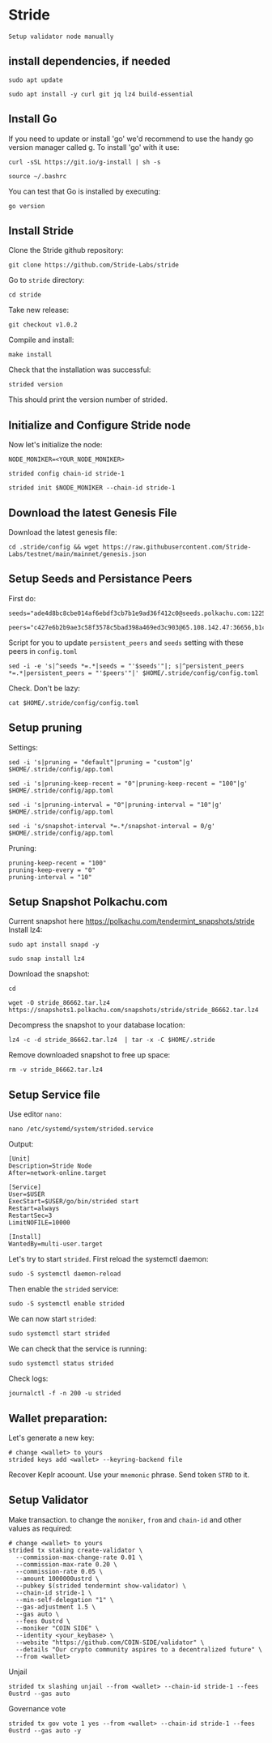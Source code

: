 # Stride
``Setup validator node manually``

## install dependencies, if needed
```console
sudo apt update
```
```console
sudo apt install -y curl git jq lz4 build-essential
```
## Install Go

If you need to update or install 'go' we'd recommend to use the handy go version manager called g. To install 'go' with it use:
```console
curl -sSL https://git.io/g-install | sh -s
```
```console
source ~/.bashrc
```

You can test that Go is installed by executing:
```console
go version
```
## Install Stride

Clone the Stride github repository:
```console
git clone https://github.com/Stride-Labs/stride
```

Go to ``stride`` directory:
```console
cd stride
```

Take new release:
```console
git checkout v1.0.2
```

Compile and install:
```console
make install
```
Check that the installation was successful:
```console
strided version
```

This should print the version number of strided.

## Initialize and Configure Stride node

Now let's initialize the node:
```console
NODE_MONIKER=<YOUR_NODE_MONIKER>
```
```console
strided config chain-id stride-1
```
```console
strided init $NODE_MONIKER --chain-id stride-1
```

## Download the latest Genesis File

Download the latest genesis file:
```console
cd .stride/config && wget https://raw.githubusercontent.com/Stride-Labs/testnet/main/mainnet/genesis.json
```

## Setup Seeds and Persistance Peers

First do:
```console
seeds="ade4d8bc8cbe014af6ebdf3cb7b1e9ad36f412c0@seeds.polkachu.com:12256"
```
```console
peers="c427e6b2b9ae3c58f3578c5bad398a469ed3c903@65.108.142.47:36656,b1c9d2f2627bc2d2a0a857e408cdcc44f56c5d5b@65.108.206.56:16656,5b193f60f2b8378c42d7d30bd70d45de2b70730e@65.108.202.143:16656,cbbc8c1c9da23b71ccd2138fbf41bb710afe44b1@65.21.170.3:28656,0e67ce079f4e26ad5d22d7b1ba61e7df214d626c@65.108.101.50:60556,9ee75491e354965d8bfd8434aa093f8613bc1dce@65.108.238.103:12256,74b693b1b0745d250becfbdb550d36504e03bf92@93.115.25.15:26656,67e90a4956250adf62a2e257f569d80907d11d86@141.95.103.115:26656,f02b8862ab5a9add71148340cc28d765fba8069a@138.201.220.51:26666,ea30fb0d90563efd98131d7778e7a53d0e9ad633@116.202.236.115:21016,84ff28824a911409e2c24f2f5ede87ae1b859b5f@5.9.147.22:26156,d056dcd5ac8dddb23e2962a5ade6ee51f9bfd785@162.19.89.8:10456,97e90b4d658dc7b10c05e387b1384f6670f64943@83.136.249.85:26656,dc9241e56b67b2d9b39a79f4aa9dc432d78c1dbc@195.3.223.204:10156,6a1087004245692128a6ad11b812bb3640955b86@162.55.235.69:25656,8cddcfa2ebcd25df7116f18bdbb0b22ae41392a6@65.108.193.133:16656,a757fc9ea95a7f643d392ec9fdaa31cbf06e76d9@195.3.221.21:12256,04ea9eceee16db90872fee3fbef9ac50a87702c5@185.248.24.29:26656,ec4f27b82691f44d38b4801889b3b92643bdc5c2@185.144.99.234:26656,dfc62810eeaab86587b2975c79f3c12d4830652d@15.235.114.54:26656,b549e0f88cbebe6cfd3f772937a70640b950fd98@66.172.36.133:28656,f400b2b2665c62d3ba64a940a4c08a7db874ff6a@34.94.25.244:26656,cfd27429d382ecf366ddad02c88f15a8753092c8@66.172.36.135:28656,cb0b38aa612e8ac05f704d9b2feb7526607afb77@159.203.191.62:26656,e0b4c670b35cc0cf16b570ea3397a5f785c9d1b6@65.109.48.57:26656,a83cd29f4f9a4711346184966f9fb6c80bb658d2@65.108.103.184:21656,9063fce4a1fc50185b2cafd56bc8176a45072c09@57.128.133.23:26656,e1e23e16a1c75c558fcff844699f976eed6dec5f@194.163.132.150:16656,9731222819ddacf2b0238e51527aa95156a04b06@57.128.133.22:26656,64920ef07c20c22f26a2164ceae2aac60ec2840d@95.216.73.250:26656,a63421772de24812d62a842ffb40cd93946ab1df@194.163.136.90:26656,061dcf3318978ac0448e848507c0b51bfa706b6d@35.193.224.120:26656,d3cee85a10d72b6f4eb40f544323acd104b29c23@51.68.44.219:23856,f93ce5616f45d6c20d061302519a5c2420e3475d@135.125.5.31:54356,64be41ff925b32a81cfb13a81fd4847aef2524aa@34.72.49.125:26656,f5732d5a406bdbbf08acad017c0993c0aa8ebe70@35.247.108.210:26656,ad6700400ff6a76b442e96e772e1f1d641bd3560@34.172.46.68:26656,27e3200f2b3f83c403ad9dfa09bf83ae73b179b3@149.102.143.220:10173,99237ee23683d1bf4cb426a7042793464d8f5401@128.199.15.159:31437,7ef5ff00fe94933b8ba4b7ae4a8632ece5db11df@104.198.4.170:26656,1f78bdc1c2e2268185dac25fa076f743d8bbd154@95.217.109.143:56656,71082b73b93979f772b6e53bd700ca13cb69b847@162.251.235.253:26656,91e2689222d249c2e5edc5e84612acb37de955d7@65.144.145.234:26656,4b177aeb56846ef7b56b0078c09e6b326276880e@34.135.162.111:26656,9c69539f7d6db4f5637c64a1552677fcd0c83c7d@34.170.162.50:26656,96f8656af3a669bd0981823bf2cd38be801977b2@65.108.9.25:16656,20f56a68a04eedc764b7e1b87b7032a50b9d4fe9@51.81.155.97:10456,1d6ea027efc5025146c84f52294cd0b44ab25cdc@167.235.138.94:26656,d88e3dd9d94dcb32d908a5d5fa19682dffcd52a5@146.59.47.210:26656,189d892ad5d7991dd38a1dfcf830726fbb699cf9@88.99.94.122:26666,1ec2a654e00e22279ee50f13f074f2bce7218681@15.235.114.194:10156,edb5e5a80654041e2a6e83852b75f8325e88bfd2@34.71.129.146:26656,402a88e10c202d93e4723aa2c1f78a443d942a0d@65.21.95.180:36656,607a6fd540bd1983cb83e4a8b5d4adc854366875@212.23.222.82:26656,59a13b0e8ce91c6d507b06c09b0ed44a1574cad3@54.177.215.240:26656,609251c15cd2330f13436a23cb185d7f50aac707@34.171.123.54:26656,2dc710a07b9884ddc0ef4c1105bef3bfa45f87ec@116.203.60.232:16656,7e0a230dfbecb877f05fe9f1dde6c91d3b633c43@95.216.142.94:26656,1387946c04bceb472113f657f55f670f71709230@65.108.4.188:12256,0b551e21f06a55db7644386167f29641a29f1ed7@185.252.232.110:36656,6436bc36411be81644188673937f1fbee398448c@65.108.141.226:26656,05c410efdebfc0638c868dc0d6f9154168d57604@146.19.24.101:26646,2254e6968e5c7ebc98ef5b79b388502fa44e10e1@5.161.134.44:26656,ea6a7b2f366bc343f0670f1673fd86001dd08eb0@65.108.122.246:26636,fbebe11a12def69c115c25b4bf871bc5976dfe50@65.109.59.118:26656,ede57d0b0373d95666626f259aa4f030d6660a57@65.109.49.163:36656,b5f9fa874781f975687018ae559f0d952d3a2e24@52.52.208.179:26656,076e97f47762a477f2ae3dd3e798a7970b6bb20d@52.52.110.228:26656,741fb30c627ad944b2553512171fbbb4138110c5@65.108.123.244:25656,ef62c7e1bb793ef03481f71697be5ff28e191405@65.108.43.116:56136,abbbbc191bfcddb0462fb9ceeee90185af8b8cd7@141.95.171.41:46656,689bbb368fc3a7222a60091700af15d5e9af3388@77.52.182.194:26656,722884e3add85791c34a0563253dc47901320878@65.108.238.61:36656,c484f998e1a9e464a68af04d8d15d6fb0aeceb1e@65.21.129.95:26656,bf9168fbcc7250c7c5b9d8080cd4eeee6e399913@139.162.242.71:26886,ebc272824924ea1a27ea3183dd0b9ba713494f83@185.16.39.158:26886,5676fee42425893f90d0724994661d172230587a@188.165.252.51:26656,f0aa82d5f0b62b8f251a6e474340cd78809d2944@65.109.55.186:16656,d248bb8274ee50e38b4c558e1190b6d35a6edc87@136.243.111.31:26656,b42011f01bd3987a0eb38092cbcfb44a8e4dc7f1@185.248.24.16:16656,8d7d0f32d53467c4d5e8871faf4ec58ea970fed2@157.90.179.182:26456,03ea9949005f23540a66cc54b0b4ac4e7832e8a6@65.109.53.244:16656,55e62732b4a122567441c05b73c147e8a2afee35@216.202.234.76:26656,4d44c8d6cd2dc2fae0b607c380b040b3651e81d6@95.214.53.27:12256,e821acdaf0c7a3c60ea3cd4eb4a98a62dad06f58@43.201.12.41:26656,2f02a4012f90f5d1a9a85748dd9aa14155ed4a71@66.172.36.134:28656,df7ea6950a4a58199ba03ba9454ded0d51f38003@93.147.113.43:26656,c772d6c7ef54aa91ef604e2222270c5622cae2c4@49.12.203.138:16656,5c86d4e37dd7bf8f5d4de300f64ce2ef7c9fcfab@135.181.176.109:14656,23180f90318d0003a4e8140a1e67407bf874d69d@78.107.234.44:25656,0108a0ea6e5a23019bd351901ffc1b0de76cc885@65.109.28.224:14656,63722a9aed0225d7a5f6a49d1c53b5c979137b13@74.96.207.62:26656,8df658cd50f0488d2967340dff07732a30ac9301@178.211.139.224:26776,98004cf40a82aa7015d5f4fba75564201e62de26@141.95.124.151:21016"
```
Script for you to update ``persistent_peers`` and ``seeds`` setting with these peers in ``config.toml``
```console
sed -i -e 's|^seeds *=.*|seeds = "'$seeds'"|; s|^persistent_peers *=.*|persistent_peers = "'$peers'"|' $HOME/.stride/config/config.toml
```

Check. Don't be lazy:
```console
cat $HOME/.stride/config/config.toml
```

## Setup pruning

Settings:
```console
sed -i 's|pruning = "default"|pruning = "custom"|g' $HOME/.stride/config/app.toml
```
```console
sed -i 's|pruning-keep-recent = "0"|pruning-keep-recent = "100"|g' $HOME/.stride/config/app.toml
```
```console
sed -i 's|pruning-interval = "0"|pruning-interval = "10"|g' $HOME/.stride/config/app.toml
```
```console
sed -i 's/snapshot-interval *=.*/snapshot-interval = 0/g' $HOME/.stride/config/app.toml
```

Pruning:
```
pruning-keep-recent = "100"
pruning-keep-every = "0"
pruning-interval = "10"
```

## Setup Snapshot Polkachu.com

Current snapshot here https://polkachu.com/tendermint_snapshots/stride
Install lz4:
```console
sudo apt install snapd -y
```
```console
sudo snap install lz4
```

Download the snapshot:
```console
cd
```
```console
wget -O stride_86662.tar.lz4 https://snapshots1.polkachu.com/snapshots/stride/stride_86662.tar.lz4
```

Decompress the snapshot to your database location:
```console
lz4 -c -d stride_86662.tar.lz4  | tar -x -C $HOME/.stride
```

Remove downloaded snapshot to free up space:
```console
rm -v stride_86662.tar.lz4
```

## Setup Service file

Use editor ``nano``:
```console
nano /etc/systemd/system/strided.service
```

Output:
```
[Unit]
Description=Stride Node
After=network-online.target

[Service]
User=$USER
ExecStart=$USER/go/bin/strided start
Restart=always
RestartSec=3
LimitNOFILE=10000

[Install]
WantedBy=multi-user.target
```

Let's try to start ``strided``. First reload the systemctl daemon:
```console
sudo -S systemctl daemon-reload
```

Then enable the ``strided`` service:
```console
sudo -S systemctl enable strided
```

We can now start ``strided``:
```console
sudo systemctl start strided
```

We can check that the service is running:
```console
sudo systemctl status strided
```

Check logs:
```console
journalctl -f -n 200 -u strided
```

## Wallet preparation:

Let's generate a new key:
```console
# change <wallet> to yours
strided keys add <wallet> --keyring-backend file
```

Recover Keplr acoount. Use your `mnemonic` phrase. 
Send token ``STRD`` to it. 

## Setup Validator

Make transaction. to change the ``moniker``, ``from`` and ``chain-id`` and other values as required:
```console
# change <wallet> to yours
strided tx staking create-validator \
  --commission-max-change-rate 0.01 \
  --commission-max-rate 0.20 \
  --commission-rate 0.05 \
  --amount 1000000ustrd \
  --pubkey $(strided tendermint show-validator) \
  --chain-id stride-1 \
  --min-self-delegation "1" \
  --gas-adjustment 1.5 \
  --gas auto \
  --fees 0ustrd \
  --moniker "COIN SIDE" \
  --identity <your_keybase> \
  --website "https://github.com/COIN-SIDE/validator" \
  --details "Our crypto community aspires to a decentralized future" \
  --from <wallet>
  ```
Unjail
  ```console
  strided tx slashing unjail --from <wallet> --chain-id stride-1 --fees 0ustrd --gas auto
  ```
  
  Governance vote
  ```console
  strided tx gov vote 1 yes --from <wallet> --chain-id stride-1 --fees 0ustrd --gas auto -y
  ```
